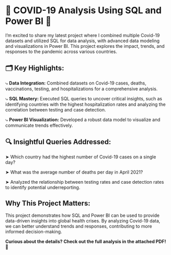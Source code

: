 # 🚀 COVID-19 Analysis Using SQL and Power BI 🚀

I’m excited to share my latest project where I combined multiple Covid-19 datasets and utilized SQL for data analysis, with advanced data modeling and visualizations in Power BI. This project explores the impact, trends, and responses to the pandemic across various countries.

## 🗂️ Key Highlights:

⤷ **Data Integration:** Combined datasets on Covid-19 cases, deaths, vaccinations, testing, and hospitalizations for a comprehensive analysis.

⤷ **SQL Mastery:** Executed SQL queries to uncover critical insights, such as identifying countries with the highest hospitalization rates and analyzing the correlation between testing and case detection.

⤷ **Power BI Visualization:** Developed a robust data model to visualize and communicate trends effectively.

## 🔍 Insightful Queries Addressed:

➤ Which country had the highest number of Covid-19 cases on a single day?

➤ What was the average number of deaths per day in April 2021?

➤ Analyzed the relationship between testing rates and case detection rates to identify potential underreporting.

## Why This Project Matters:

This project demonstrates how SQL and Power BI can be used to provide data-driven insights into global health crises. By analyzing Covid-19 data, we can better understand trends and responses, contributing to more informed decision-making.


**Curious about the details? Check out the full analysis in the attached PDF! 📎**
